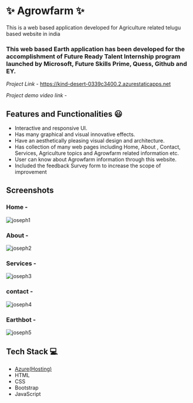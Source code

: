 # ✨ Agrowfarm  ✨

This is a web based application developed for Agriculture related telugu based website in india

### This web based Earth application has been developed for the accomplishment of Future Ready Talent Internship program launched by Microsoft, Future Skills Prime, Quess, Github and EY.


*Project Link* - https://kind-desert-0339c3400.2.azurestaticapps.net


*Project demo video link*  - 

## Features and Functionalities 😃

- Interactive and responsive UI.
- Has many graphical and visual innovative effects.
- Have an aesthetically pleasing visual design and architecture.
- Has collection of many web pages including Home, About , Contact, Services, Agriculture topics and Agrowfarm related information etc.
- User can know about Agrowfarm information through this website.
- Included the feedback Survey form to increase the scope of improvement 

## Screenshots




   

### Home -
![joseph1](https://user-images.githubusercontent.com/118347447/207562224-ae05ee33-67c6-4dbb-8004-bad5adcc272c.png)



### About -
![joseph2](https://user-images.githubusercontent.com/118347447/207562288-0921711c-f0f3-4c57-8e85-9d1ed05c6c7a.png)




### Services  -
![joseph3](https://user-images.githubusercontent.com/118347447/207562411-ca27bcc4-6d7a-4790-b7b8-e4903d476d20.png)



### contact -
![joseph4](https://user-images.githubusercontent.com/118347447/207562457-04a3d69a-5ee8-48c8-b5a7-6aebac6e4941.png)



### Earthbot -
![joseph5](https://user-images.githubusercontent.com/118347447/207562509-9964a706-cba8-4456-bd99-2ce6d4971399.png)



## Tech Stack 💻

- [Azure(Hosting)](https://azure.microsoft.com/en-in/features/azure-portal/)
- HTML
- CSS
- Bootstrap
- JavaScript
